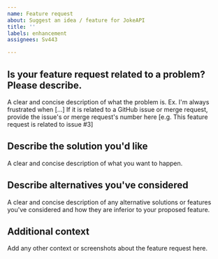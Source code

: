 ```yaml
---
name: Feature request
about: Suggest an idea / feature for JokeAPI
title: ''
labels: enhancement
assignees: Sv443

---
```


## Is your feature request related to a problem? Please describe.
A clear and concise description of what the problem is. Ex. I'm always frustrated when [...]
If it is related to a GitHub issue or merge request, provide the issue's or merge request's number here [e.g. This feature request is related to issue #3]

## Describe the solution you'd like
A clear and concise description of what you want to happen.

## Describe alternatives you've considered
A clear and concise description of any alternative solutions or features you've considered and how they are inferior to your proposed feature.

## Additional context
Add any other context or screenshots about the feature request here.
